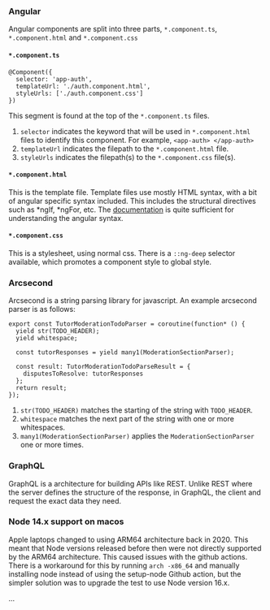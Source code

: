 ### Angular

Angular components are split into three parts, `*.component.ts`, `*.component.html` and `*.component.css`

#### `*.component.ts`

```
@Component({
  selector: 'app-auth',
  templateUrl: './auth.component.html',
  styleUrls: ['./auth.component.css']
})
```
This segment is found at the top of the `*.component.ts` files. 
1. `selector` indicates the keyword that will be used in `*.component.html` files to identify this component. For example, `<app-auth> </app-auth>`
2. `templateUrl` indicates the filepath to the `*.component.html` file.
3. `styleUrls` indicates the filepath(s) to the `*.component.css` file(s).

#### `*.component.html`
This is the template file. Template files use mostly HTML syntax, with a bit of angular specific syntax included. This includes the structural directives such as *ngIf, *ngFor, etc. The [documentation](https://v17.angular.io/guide/architecture-components) is quite sufficient for understanding the angular syntax.

#### `*.component.css`
This is a stylesheet, using normal css. There is a `::ng-deep` selector available, which promotes a component style to global style.

### Arcsecond

Arcsecond is a string parsing library for javascript. An example arcsecond parser is as follows:
```
export const TutorModerationTodoParser = coroutine(function* () {
  yield str(TODO_HEADER);
  yield whitespace;

  const tutorResponses = yield many1(ModerationSectionParser);

  const result: TutorModerationTodoParseResult = {
    disputesToResolve: tutorResponses
  };
  return result;
});
```

1. `str(TODO_HEADER)` matches the starting of the string with `TODO_HEADER`.
1. `whitespace` matches the next part of the string with one or more whitespaces.
1. `many1(ModerationSectionParser)` applies the `ModerationSectionParser` one or more times.

### GraphQL

GraphQL is a architecture for building APIs like REST. Unlike REST where the server defines the structure of the response, in GraphQL, the client and request the exact data they need.

### Node 14.x support on macos

Apple laptops changed to using ARM64 architecture back in 2020. This meant that Node versions released before then were not directly supported by the ARM64 architecture. This caused issues with the github actions. There is a workaround for this by running `arch -x86_64` and manually installing node instead of using the setup-node Github action, but the simpler solution was to upgrade the test to use Node version 16.x.

...
